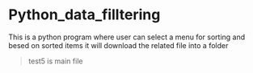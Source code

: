 # Python_data_filltering
This is a python program where user can select a menu for sorting and besed on sorted items it will download the related file into a folder
> test5 is main file
